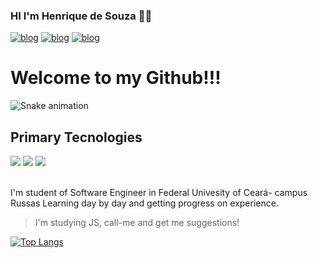 ### HI I'm Henrique de Souza 🙋‍♂️

[![blog](https://img.shields.io/badge/LinkedIn-0077B5?style=for-the-badge&logo=linkedin&logoColor=white)](https://www.linkedin.com/in/fabihenriquesouza/) 
[![blog](https://img.shields.io/badge/Gmail-D14836?style=for-the-badge&logo=gmail&logoColor=white)](mailto:henrysouza@alu.ufc.br?Subject=Hello%2C%20I%20saw%20u%20on%20Github%21)
[![blog](	https://img.shields.io/badge/Instagram-E4405F?style=for-the-badge&logo=instagram&logoColor=white)](https://www.instagram.com/oi.henry/)

# Welcome to my Github!!!

![Snake animation](https://github.com/oihenry/oihenry/blob/output/github-contribution-grid-snake.svg)

## Primary Tecnologies

<div> 
  <img src='https://img.shields.io/badge/HTML5-E34F26?style=for-the-badge&logo=html5&logoColor=white' >
  <img src='https://img.shields.io/badge/CSS3-1572B6?style=for-the-badge&logo=css3&logoColor=white'>
  <img src='https://img.shields.io/badge/JavaScript-323330?style=for-the-badge&logo=javascript&logoColor=F7DF1E'>
</div></br>

I'm student of Software Engineer in Federal Univesity of Ceará- campus Russas
Learning day by day and getting progress on experience.
> I'm studying JS, call-me and get me suggestions!

[![Top Langs](https://github-readme-stats.vercel.app/api/top-langs/?username=oihenry&langs_count=8)](https://github.com/oihenry/github-readme-stats)
